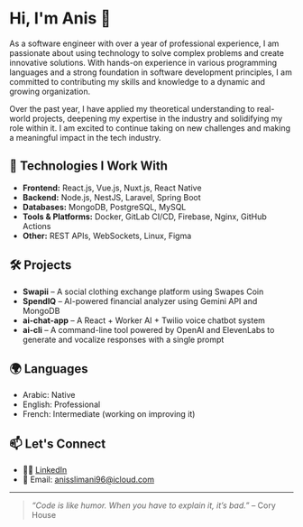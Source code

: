 # Hi, I'm Anis 👋

As a software engineer with over a year of professional experience, I am passionate about using technology to solve complex problems and create innovative solutions. With hands-on experience in various programming languages and a strong foundation in software development principles, I am committed to contributing my skills and knowledge to a dynamic and growing organization.

Over the past year, I have applied my theoretical understanding to real-world projects, deepening my expertise in the industry and solidifying my role within it. I am excited to continue taking on new challenges and making a meaningful impact in the tech industry.

## 🚀 Technologies I Work With

- **Frontend:** React.js, Vue.js, Nuxt.js, React Native  
- **Backend:** Node.js, NestJS, Laravel, Spring Boot  
- **Databases:** MongoDB, PostgreSQL, MySQL  
- **Tools & Platforms:** Docker, GitLab CI/CD, Firebase, Nginx, GitHub Actions  
- **Other:** REST APIs, WebSockets, Linux, Figma

## 🛠 Projects

- **Swapii** – A social clothing exchange platform using Swapes Coin  
- **SpendIQ** – AI-powered financial analyzer using Gemini API and MongoDB  
- **ai-chat-app** – A React + Worker AI + Twilio voice chatbot system  
- **ai-cli** – A command-line tool powered by OpenAI and ElevenLabs to generate and vocalize responses with a single prompt

## 🌍 Languages

- Arabic: Native  
- English: Professional  
- French: Intermediate (working on improving it)

## 📫 Let's Connect

- 🧑‍💼 [LinkedIn](https://www.linkedin.com/in/anis-slimeni/)  
- 📧 Email: anisslimani96@icloud.com

---

> *“Code is like humor. When you have to explain it, it’s bad.”* – Cory House
